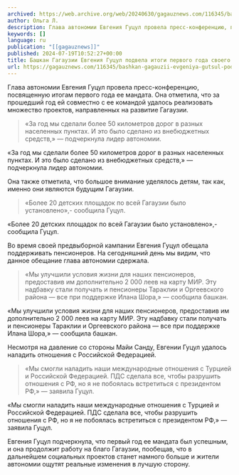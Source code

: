 ```yaml
---
archived: https://web.archive.org/web/20240630/gagauznews.com/116345/bashkan-gagauzii-evgeniya-gutsul-podvela-itogi-pervogo-goda-svoego-mandata.html
author: Ольга Л.
description: Глава автономии Евгения Гуцул провела пресс-конференцию, посвященную итогам первого года ее мандата. Она отметила, что за прошедший год ей совместно с ее командой удалось реализовать множество проектов, направленных на развитие Гагаузии. «За год мы сделали более 50 километров дорог в разных населенных пунктах. И это было сделано из внебюджетных средств,» — подчеркнула лидер автономии. Она также отметила, что большое внимание уделялось детям, так как, именно они являются будущим Гагаузии. «Более 20 детских площадок по всей Гагаузии было установлено»,- сообщила Гуцул. Во время своей предвыборной кампании Евгения Гуцул обещала поддерживать пенсионеров. На сегодняшний день мы видим, что данное обещание глава автономии […]
keywords: []
language: ru
publication: "[[gagauznews]]"
published: 2024-07-19T10:52:27+00:00
title: Башкан Гагаузии Евгения Гуцул подвела итоги первого года своего мандата
url: https://gagauznews.com/116345/bashkan-gagauzii-evgeniya-gutsul-podvela-itogi-pervogo-goda-svoego-mandata.html
---
```


Глава автономии Евгения Гуцул провела пресс-конференцию, посвященную итогам первого года ее мандата. Она отметила, что за прошедший год ей совместно с ее командой удалось реализовать множество проектов, направленных на развитие Гагаузии.

> «За год мы сделали более 50 километров дорог в разных населенных пунктах. И это было сделано из внебюджетных средств,» — подчеркнула лидер автономии.

«За год мы сделали более 50 километров дорог в разных населенных пунктах. И это было сделано из внебюджетных средств,» — подчеркнула лидер автономии.

Она также отметила, что большое внимание уделялось детям, так как, именно они являются будущим Гагаузии.

> «Более 20 детских площадок по всей Гагаузии было установлено»,- сообщила Гуцул.

«Более 20 детских площадок по всей Гагаузии было установлено»,- сообщила Гуцул.

Во время своей предвыборной кампании Евгения Гуцул обещала поддерживать пенсионеров. На сегодняшний день мы видим, что данное обещание глава автономии сдержала.

> «Мы улучшили условия жизни для наших пенсионеров, предоставив им дополнительно 2 000 леев на карту МИР. Эту надбавку стали получать и пенсионеры Тараклии и Оргеевского района — все при поддержке Илана Шора,» — сообщила башкан.

«Мы улучшили условия жизни для наших пенсионеров, предоставив им дополнительно 2 000 леев на карту МИР. Эту надбавку стали получать и пенсионеры Тараклии и Оргеевского района — все при поддержке Илана Шора,» — сообщила башкан.

Несмотря на давление со стороны Майи Санду, Евгении Гуцул удалось наладить отношения с Российской Федерацией.

> «Мы смогли наладить наши международные отношения с Турцией и Российской Федерацией. ПДС сделала все, чтобы разрушить отношения с РФ, но я не побоялась встретиться с президентом РФ,» — заявила Гуцул.

«Мы смогли наладить наши международные отношения с Турцией и Российской Федерацией. ПДС сделала все, чтобы разрушить отношения с РФ, но я не побоялась встретиться с президентом РФ,» — заявила Гуцул.

Евгения Гуцул подчеркнула, что первый год ее мандата был успешным, и она продолжит работу на благо Гагаузии, пообещав, что в дальнейшем социальных проектов станет намного больше и жители автономии ощутят реальные изменения в лучшую сторону.